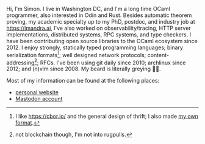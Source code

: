 
Hi, I'm Simon. I live in Washington DC, and I'm a long time OCaml programmer, also interested in Odin and Rust. Besides automatic theorem proving, my academic specialty up to my PhD, postdoc, and industry job at https://imandra.ai, I've also worked on observability/tracing, HTTP server implementations, distributed systems, RPC systems, and type checkers. I have been contributing open source libraries to the OCaml ecosystem since 2012. I enjoy strongly, statically typed programming languages; binary serialization formats[^1]; well designed network protocols; content-addressing[^2]; RFCs. I've been using git daily since 2010; archlinux since 2012; and (n)vim since 2008. My beard is literally greying 🧙🏻.

Most of my information can be found at the following places:
- [personal website](https://simon.cedeela.fr)
- <a rel="me" href="https://hachyderm.io/@c_cube">Mastodon account</a>

[^1]: I like https://cbor.io/ and the general design of thrift; I also made [my own format](https://twine-data.dev/).
[^2]: not blockchain though, I'm not into rugpulls.
